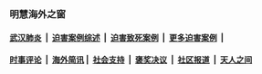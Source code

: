 
### 明慧海外之窗

####  [武汉肺炎](indexes/365.md?t=01242000) &nbsp;|&nbsp;  [迫害案例综述](indexes/328.md?t=01242000) &nbsp;|&nbsp; [迫害致死案例](indexes/277.md?t=01242000)  &nbsp;|&nbsp; [更多迫害案例](indexes/81.md?t=01242000)  &nbsp;|&nbsp; 
####  [时事评论](indexes/251.md?t=01242000) &nbsp;|&nbsp; [海外简讯](indexes/245.md?t=01242000)&nbsp;|&nbsp;  [社会支持](indexes/140.md?t=01242000) &nbsp;|&nbsp; [褒奖决议](indexes/282.md?t=01242000) &nbsp;|&nbsp; [社区报道](indexes/91.md?t=01242000)  &nbsp;|&nbsp; [天人之间](indexes/78.md?t=01242000) 

